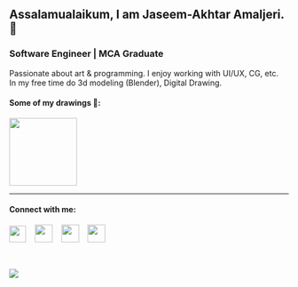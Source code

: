 ## Assalamualaikum, I am Jaseem-Akhtar Amaljeri. 👋
### Software Engineer | MCA Graduate
<p>
  Passionate about art & programming.
  I enjoy working with UI/UX, CG, etc. <br>
  In my free time do 3d modeling (Blender), Digital Drawing.
</p>

#### Some of my drawings 🙈: 
<a href="https://www.artstation.com/jaseem-akhtar"><img width="122px" src="https://www.artstation.com/assets/logo-da586a7166dda92ede057f15b12c0e8c.svg" /></a>

<hr>

#### Connect with me: 

<a href="https://www.linkedin.com/in/jaseemakhtar/" target="_blank"><img height="30px" src="https://content.linkedin.com/content/dam/me/brand/en-us/brand-home/logos/01-dsk-e8-v2.png.original.png" /></a>
&nbsp;&nbsp;
<a href="https://www.sololearn.com/profile/1121510" target="_blank"><img height="32px" src="https://upload.wikimedia.org/wikipedia/commons/thumb/5/53/SoloLearn_logo.svg/489px-SoloLearn_logo.svg.png" /></a>
&nbsp;&nbsp;
<a href="https://t.me/Jaseemakhtar" target="_blank"><img height="32px" src="https://telegram.org/img/t_logo.png?1" /></a>
&nbsp;&nbsp;
<a href="https://mail.google.com/mail/u/0/?fs=1&to=a.jaseem313@gmail.com&tf=cm" target="_blank"><img height="32px" src="https://ssl.gstatic.com/ui/v1/icons/mail/rfr/logo_gmail_lockup_dark_1x_r2.png" /></a>

<br>

![](https://komarev.com/ghpvc/?username=jaseemakhtar&style=flat-square)


<!--
**Jaseemakhtar/Jaseemakhtar** is a ✨ _special_ ✨ repository because its `README.md` (this file) appears on your GitHub profile.

Here are some ideas to get you started:

- 🔭 I’m currently working on ...
- 🌱 I’m currently learning ...
- 👯 I’m looking to collaborate on ...
- 🤔 I’m looking for help with ...
- 💬 Ask me about ...
- 📫 How to reach me: ...
- 😄 Pronouns: ...
- ⚡ Fun fact: ...
-->
